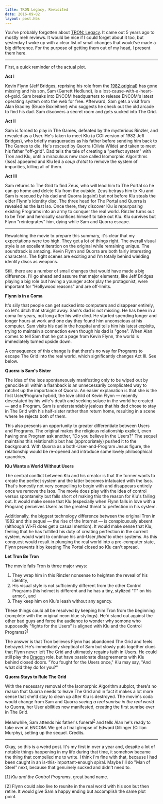 ```yaml
---
title: TRON Legacy, Revisited
date: 2016-09-02
layout: post.hbs
---
```


You've probably forgotten about [TRON: Legacy](http://www.imdb.com/title/tt1104001/). It came out 5 years ago to mostly meh reviews. It would be nice if I could forget about it too, but yesterday I woke up with a clear list of small changes that would've made a big difference. For the purpose of getting them out of my head, I present them here.

---

First, a quick reminder of the actual plot.

**Act I**

Kevin Flynn (Jeff Bridges, reprising his role from the [1982 original](http://www.imdb.com/title/tt0084827)) has gone missing and his son, Sam (Garrett Hedlund), is a lost-cause-with-a-heart-of-gold. Sam breaks into ENCOM headquarters to release ENCOM's latest operating system onto the web for free. Afterward, Sam gets a visit from Alan Bradley (Bruce Boxleitner) who suggests he check out the old arcade to find his dad. Sam discovers a secret room and gets sucked into The Grid.

**Act II**

Sam is forced to play in The Games, defeated by the mysterious Rinzler, and revealed as a User. He's taken to meet Klu (a CGI version of 1982 Jeff Bridges), who briefly masquerades as his father before sending him back to The Games to die. He's rescued by Quorra (Olivia Wilde) and taken to meet his father "off-grid". Dad tells the tale of creating a "perfect system" with Tron and Klu, until a miraculous new race called Isomorphic Algorithms (Isos) appeared and Klu led a _coup d'etat_ to remove the system of impurities, killing all of them.

**Act III**

Sam returns to The Grid to find Zeus, who will lead him to The Portal so he can go home and delete Klu from the outside. Zeus betrays him to Klu and Sam is rescued by his dad and Quorra (again!) but not before Klu steals the elder Flynn's identity disc. The three head for The Portal and Quorra is revealed as the last Iso. Once there, they discover Klu is repurposing existing Programs into an army to conquer the real world. Rinzler turns out to be Tron and heroically sacrifices himself to take out Klu. Klu survives but Flynn "reintegrates" him, dying while Sam and Quorra escape.

---

Rewatching the movie to prepare this summary, it's clear that my expectations were too high. They get a lot of things right. The overall visual style is an excellent iteration on the original while remaining unique. The soundtrack is amazing. Kevin Flynn and Quorra are both fairly interesting characters. The fight scenes are exciting and I'm totally behind wielding identity discs as weapons.

Still, there are a number of small changes that would have made a big difference. I'll go ahead and assume that major elements, like Jeff Bridges playing a big role but having a younger actor play the protagonist, were important for "Hollywood reasons" and are off-limits.

**Flynn is in a Coma**

It's silly that people can get sucked into computers and disappear entirely, so let's ditch that straight away. Sam's dad is not missing. He has been in a coma for years, not long after his wife died. He started spending longer and longer hours at work and one day they found him unconscious at his computer. Sam visits his dad in the hospital and tells him his latest exploits, trying to maintain a connection even though his dad is "gone". When Alan comes to tell Sam that he got a page from Kevin Flynn, the world is immediately turned upside down.

A consequence of this change is that there's no way for Programs to escape The Grid into the real world, which significantly changes Act III. See below.

**Quorra is Sam's Sister**

The idea of the Isos spontaneously manifesting only to be wiped out by genocide all within a flashback is an unnecessarily complicated way to ratchet up the importance of Quorra. An easier explanation is that she is the first User/Program hybrid, the love child of Kevin Flynn — recently devestated by his wife's death and seeking solace in the world he created — and a Program. Sam is understandably jealous that his dad chose to stay in The Grid with his half-sister rather than return home, resulting in a scene where he rejects both of them.

This also presents an opportunity to greater differentiate between Users and Programs. The original makes the religious relationship explicit, even having one Program ask another, "Do you believe in the Users?" The sequel maintains this relationship but has (appropriately) pushed it to the background. With Quorra as a both-User-and-Program Jesus figure, the relationship would be re-opened and introduce some lovely philosophical quandries.

**Klu Wants a World Without Users**

The central conflict between Klu and his creator is that the former wants to create the perfect system and the latter becomes infatuated with the Isos. That's honestly not very compelling to begin with and disappears entirely once we remove the Isos. The movie does play with the idea of control versus spontaneity but falls short of making this the reason for Klu's falling out. It would make sense that Klu (especially when Flynn falls in love with a Program) perceives Users as the greatest threat to perfection in his system.

Additionally, the biggest technology difference between the original Tron in 1982 and this sequel — the rise of the Internet — is conspicuously absent (although Wi-Fi does get a casual mention). It would make sense that Klu, feeling that he has fulfilled his duty of creating perfection in the current system, would want to continue his anti-User _jihad_ to other systems. As this conquest would result in plunging the real world into a pre-computer state, Flynn prevents it by keeping The Portal closed so Klu can't spread.

**Let Tron Be Tron**

The movie fails Tron is three major ways:

1. They wrap him in this Rinzler nonsense to heighten the reveal of his identity,
2. His visual style is not sufficiently different from the other Control Programs (his helmet is different and he has a tiny, stylized "T" on his armor), and
3. They keep him on Klu's leash without any agency.

These things could all be resolved by keeping him Tron from the beginning (complete with the original neon blue stylings). He'd stand out against the other bad guys and force the audience to wonder why somone who supposedly "fights for the Users" is aligned with Klu and the Control Programs?<sup><a href="#1">1</a></sup>

The answer is that Tron believes Flynn has abandoned The Grid and feels betrayed. He's immediately skeptical of Sam but slowly puts together clues that Flynn never left The Grid and ultimately regains faith in Users. He could still play the [Dragon](http://tvtropes.org/pmwiki/pmwiki.php/Main/TheDragon) role, but have passionate disagreements with Klu behind closed doors. "You fought for the Users once," Klu may say, "And what did they do for you?"

**Quorra Stays to Rule The Grid**

With the necessary removal of the Isomorphic Algorithm subplot, there's no reason that Quorra needs to leave The Grid and in fact it makes a lot more sense that she'd stay to clean up after Klu is destroyed. The movie's coda would change from Sam and Quorra _seeing a real sunrise in the real world_ to Quorra, her User abilities now manifested, creating the first sunrise ever in The Grid.

Meanwhile, Sam attends his father's funeral<sup><a href="#2">2</a></sup> and tells Alan he's ready to take over at ENCOM. We get a final glimpse of Edward Dillinger (Cillian Murphy), setting up the sequel. Credits.

---

Okay, so this is a weird post. It's my first in over a year and, despite a lot of notable things happening in my life during that time, it somehow became the thing that compelled me to write. I think I'm fine with that, because I had been caught in an is-this-important-enough spiral. Maybe I'll do "Man of Steel" next, because that genuinely sucked and didn't need to.

<span id="1">[1]</span> _Klu and the Control Programs_, great band name.

<span id="2">[2]</span> Flynn could also live to reunite in the real world with his son but then retire. It would give Sam a happy ending but accomplish the same plot point.

